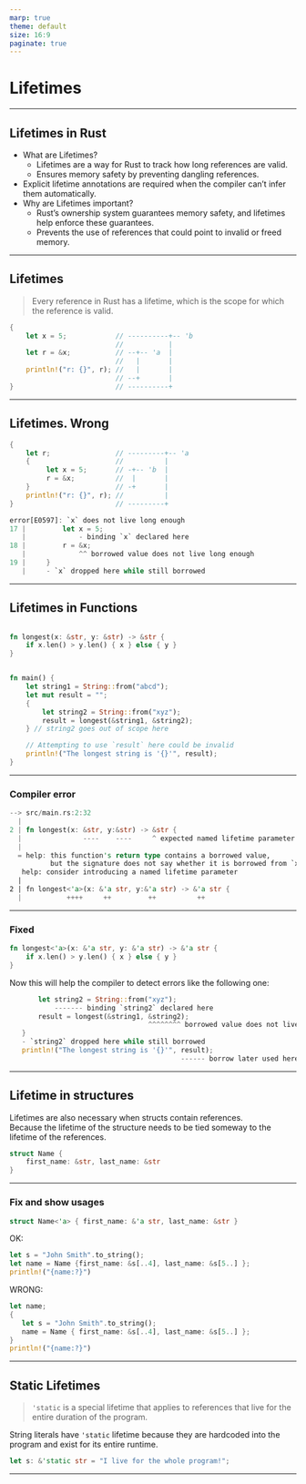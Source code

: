 ```yaml
---
marp: true
theme: default
size: 16:9
paginate: true
---
```


# Lifetimes

---

## Lifetimes in Rust

- What are Lifetimes?
    - Lifetimes are a way for Rust to track how long references are valid.
    - Ensures memory safety by preventing dangling references.
- Explicit lifetime annotations are required when the compiler can’t infer them automatically.
- Why are Lifetimes important?
    - Rust’s ownership system guarantees memory safety, and lifetimes help enforce these guarantees.
    - Prevents the use of references that could point to invalid or freed memory.

---

## Lifetimes

> Every reference in Rust has a lifetime, which is the scope for which the reference is valid.

```Rust
{
    let x = 5;            // ----------+-- 'b
                          //           |
    let r = &x;           // --+-- 'a  |
                          //   |       |
    println!("r: {}", r); //   |       |
                          // --+       |
}                         // ----------+
```

---

## Lifetimes. Wrong

```Rust
{
    let r;                // ---------+-- 'a
    {                     //          |
         let x = 5;       // -+-- 'b  |
         r = &x;          //  |       |
    }                     // -+       |
    println!("r: {}", r); //          |
}                         // ---------+
```

```rust
error[E0597]: `x` does not live long enough
17 |         let x = 5;                       
   |             - binding `x` declared here
18 |         r = &x;                          
   |             ^^ borrowed value does not live long enough
19 |     }                                    
   |     - `x` dropped here while still borrowed
```

---

## Lifetimes in Functions

```Rust

fn longest(x: &str, y: &str) -> &str {
    if x.len() > y.len() { x } else { y }
}


fn main() {
    let string1 = String::from("abcd");
    let mut result = "";
    {
        let string2 = String::from("xyz");
        result = longest(&string1, &string2);
    } // string2 goes out of scope here

    // Attempting to use `result` here could be invalid
    println!("The longest string is '{}'", result);
}

```

---
### Compiler error

```rust
--> src/main.rs:2:32
  |
2 | fn longest(x: &str, y:&str) -> &str {
  |               ----    ----     ^ expected named lifetime parameter
  |
  = help: this function's return type contains a borrowed value,
          but the signature does not say whether it is borrowed from `x` or `y`
   help: consider introducing a named lifetime parameter
  |
2 | fn longest<'a>(x: &'a str, y:&'a str) -> &'a str {
  |           ++++     ++         ++          ++
```
---

### Fixed

```rust
fn longest<'a>(x: &'a str, y: &'a str) -> &'a str {
    if x.len() > y.len() { x } else { y }
}
```

Now this will help the compiler to detect errors like the following one:

```rust
       let string2 = String::from("xyz");
           ------- binding `string2` declared here
       result = longest(&string1, &string2);
                                  ^^^^^^^^ borrowed value does not live long enough
   }
   - `string2` dropped here while still borrowed
   println!("The longest string is '{}'", result);
                                          ------ borrow later used here
```
---

## Lifetime in structures

Lifetimes are also necessary when structs contain references.  
Because the lifetime of the structure needs to be tied someway to the lifetime of the references.

```rust
struct Name {
    first_name: &str, last_name: &str
}
```
---

### Fix and show usages

```rust
struct Name<'a> { first_name: &'a str, last_name: &str }
```

OK:

```rust
let s = "John Smith".to_string();
let name = Name {first_name: &s[..4], last_name: &s[5..] };
println!("{name:?}")
```

WRONG:

```rust
let name;
{
   let s = "John Smith".to_string();
   name = Name { first_name: &s[..4], last_name: &s[5..] };
}
println!("{name:?}")
```

---

## Static Lifetimes

> `'static` is a special lifetime that applies to references that live for the entire duration of the program.

String literals have `'static` lifetime because they are hardcoded into the program and exist for its entire runtime.

```rust
let s: &'static str = "I live for the whole program!";
```

---
